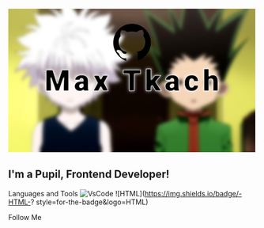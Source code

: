 [![Header](https://github.com/maxtkach/maxtkach/blob/main/assets/1.jpg)]()

## I'm a Pupil, Frontend Developer!

Languages and Tools
![VsCode](https://img.shields.io/badge/-VsCode-fffe86?style=for-the-badge&logo=VsCode)
![HTML](https://img.shields.io/badge/-HTML-?
style=for-the-badge&logo=HTML)

Follow Me
